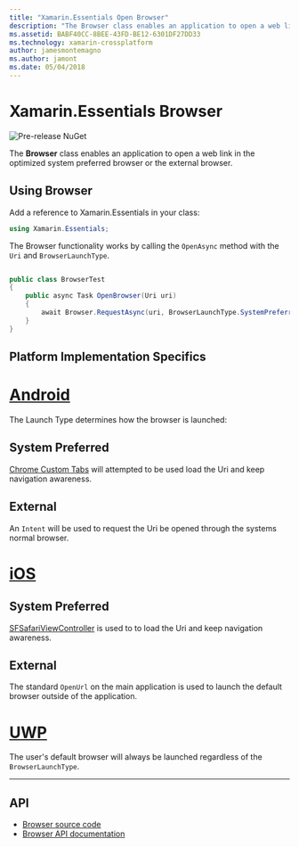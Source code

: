 ```yaml
---
title: "Xamarin.Essentials Open Browser"
description: "The Browser class enables an application to open a web link in the optimized system preferred browser or the external browser."
ms.assetid: BABF40CC-8BEE-43FD-BE12-6301DF27DD33
ms.technology: xamarin-crossplatform
author: jamesmontemagno
ms.author: jamont
ms.date: 05/04/2018
---
```

# Xamarin.Essentials Browser

![Pre-release NuGet](~/media/shared/pre-release.png)

The **Browser** class enables an application to open a web link in the optimized system preferred browser or the external browser.

## Using Browser

Add a reference to Xamarin.Essentials in your class:

```csharp
using Xamarin.Essentials;
```

The Browser functionality works by calling the `OpenAsync` method with the `Uri` and `BrowserLaunchType`.

```csharp

public class BrowserTest
{
    public async Task OpenBrowser(Uri uri)
    {
        await Browser.RequestAsync(uri, BrowserLaunchType.SystemPreferred);
    }
}
```

## Platform Implementation Specifics

# [Android](#tab/android)

The Launch Type determines how the browser is launched:

## System Preferred

[Chrome Custom Tabs](https://developer.chrome.com/multidevice/android/customtabs) will attempted to be used load the Uri and keep navigation awareness.

## External

An `Intent` will be used to request the Uri be opened through the systems normal browser.

# [iOS](#tab/ios)

## System Preferred

[SFSafariViewController](https://developer.xamarin.com/api/type/SafariServices.SFSafariViewController/) is used to to load the Uri and keep navigation awareness.

## External

The standard `OpenUrl` on the main application is used to launch the default browser outside of the application.

# [UWP](#tab/uwp)

The user's default browser will always be launched regardless of the `BrowserLaunchType`.

--------------

## API

- [Browser source code](https://github.com/xamarin/Essentials/tree/master/Essentials/Browser)
- [Browser API documentation](xref:Xamarin.Essentials.Browser)
